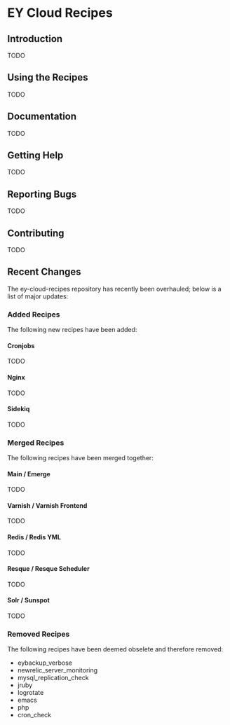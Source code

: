 # EY Cloud Recipes

## Introduction

TODO

## Using the Recipes

TODO

## Documentation

TODO

## Getting Help

TODO

## Reporting Bugs

TODO

## Contributing

TODO

## Recent Changes

The ey-cloud-recipes repository has recently been overhauled; below is a list of major updates:

### Added Recipes

The following new recipes have been added:

#### Cronjobs

TODO

#### Nginx

TODO

#### Sidekiq

TODO

### Merged Recipes

The following recipes have been merged together:

#### Main / Emerge

TODO

#### Varnish / Varnish Frontend

TODO

#### Redis / Redis YML

TODO

#### Resque / Resque Scheduler

TODO

#### Solr / Sunspot

TODO

### Removed Recipes

The following recipes have been deemed obselete and therefore removed:

- eybackup_verbose
- newrelic_server_monitoring
- mysql_replication_check
- jruby
- logrotate
- emacs
- php
- cron_check
